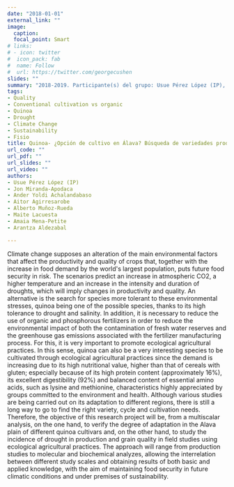 ```yaml
---
date: "2018-01-01"
external_link: ""
image:
  caption:
  focal_point: Smart
# links:
# - icon: twitter
#  icon_pack: fab
#  name: Follow
#  url: https://twitter.com/georgecushen
slides: ""
summary: "2018-2019. Participante(s) del grupo: Usue Pérez López (IP), Jon Miranda-Apodaca, Ander Yoldi Achalandabaso, Aitor Agirresarobe, Alberto Muñoz-Rueda, Maite Lacuesta, Amaia Mena-Petite, Arantza Aldezabal"
tags: 
- Quality
- Conventional cultivation vs organic
- Quinoa
- Drought
- Climate Change
- Sustainability
- Fisio
title: Quinoa- ¿Opción de cultivo en Álava? Búsqueda de variedades productivas y de alta calidad bajo condiciones climáticas actuales y futuras 
url_code: ""
url_pdf: ""
url_slides: ""
url_video: ""
authors: 
- Usue Pérez López (IP)
- Jon Miranda-Apodaca
- Ander Yoldi Achalandabaso
- Aitor Agirresarobe
- Alberto Muñoz-Rueda
- Maite Lacuesta
- Amaia Mena-Petite
- Arantza Aldezabal

---
```


Climate change supposes an alteration of the main environmental factors that affect the productivity and quality of crops that, together with the increase in food demand by the world's largest population, puts future food security in risk. The scenarios predict an increase in atmospheric CO2, a higher temperature and an increase in the intensity and duration of droughts, which will imply changes in productivity and quality. An alternative is the search for species more tolerant to these environmental stresses, quinoa being one of the possible species, thanks to its high tolerance to drought and salinity. In addition, it is necessary to reduce the use of organic and phosphorous fertilizers in order to reduce the environmental impact of both the contamination of fresh water reserves and the greenhouse gas emissions associated with the fertilizer manufacturing process. For this, it is very important to promote ecological agricultural practices. In this sense, quinoa can also be a very interesting species to be cultivated through ecological agricultural practices since the demand is increasing due to its high nutritional value, higher than that of cereals with gluten; especially because of its high protein content (approximately 16%), its excellent digestibility (92%) and balanced content of essential amino acids, such as lysine and methionine, characteristics highly appreciated by groups committed to the environment and health.
Although various studies are being carried out on its adaptation to different regions, there is still a long way to go to find the right variety, cycle and cultivation needs. Therefore, the objective of this research project will be, from a multiscalar analysis, on the one hand, to verify the degree of adaptation in the Alava plain of different quinoa cultivars and, on the other hand, to study the incidence of drought in production and grain quality in field studies using ecological agricultural practices.
The approach will range from production studies to molecular and biochemical analyzes, allowing the interrelation between different study scales and obtaining results of both basic and applied knowledge, with the aim of maintaining food security in future climatic conditions and under premises of sustainability.
